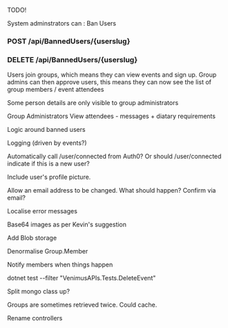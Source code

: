 
TODO!

System adminstrators can :  Ban Users
### POST /api/BannedUsers/{userslug}
### DELETE /api/BannedUsers/{userslug}

Users join groups,   which means they can view events and sign up.
Group admins can then approve users,  this means they can now see the list of group members / event attendees

Some person details are only visible to group administrators

Group Administrators
View attendees - messages + diatary  requirements

Logic around banned users

Logging (driven by events?)

Automatically call /user/connected from Auth0?   Or should /user/connected indicate if this is a new user?

Include user's profile picture.

Allow an email address to be changed.  What should happen?  Confirm via email?

Localise error messages

Base64 images  as per Kevin's suggestion

Add Blob storage

Denormalise Group.Member

Notify members when things happen

dotnet test --filter "VenimusAPIs.Tests.DeleteEvent"

Split mongo class up?

Groups are sometimes retrieved twice.  Could cache.   

Rename controllers